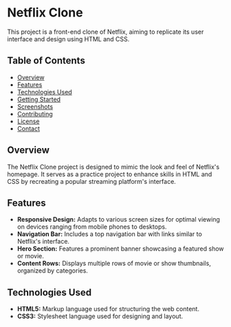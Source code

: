 # Netflix Clone

This project is a front-end clone of Netflix, aiming to replicate its user interface and design using HTML and CSS.

## Table of Contents

- [Overview](#overview)
- [Features](#features)
- [Technologies Used](#technologies-used)
- [Getting Started](#getting-started)
- [Screenshots](#screenshots)
- [Contributing](#contributing)
- [License](#license)
- [Contact](#contact)

## Overview

The Netflix Clone project is designed to mimic the look and feel of Netflix's homepage. It serves as a practice project to enhance skills in HTML and CSS by recreating a popular streaming platform's interface.

## Features

- **Responsive Design:** Adapts to various screen sizes for optimal viewing on devices ranging from mobile phones to desktops.
- **Navigation Bar:** Includes a top navigation bar with links similar to Netflix's interface.
- **Hero Section:** Features a prominent banner showcasing a featured show or movie.
- **Content Rows:** Displays multiple rows of movie or show thumbnails, organized by categories.

## Technologies Used

- **HTML5:** Markup language used for structuring the web content.
- **CSS3:** Stylesheet language used for designing and layout.
